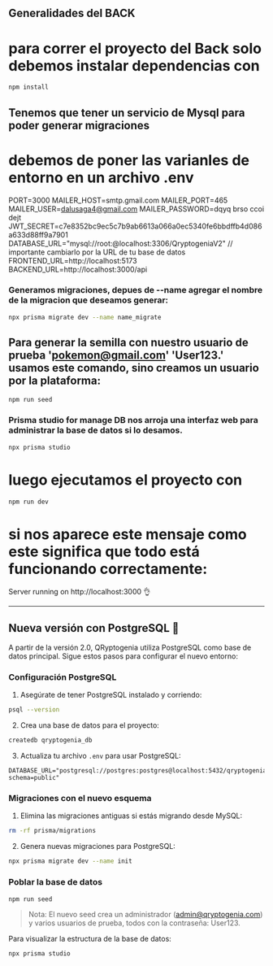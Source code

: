 ## Generalidades del BACK 

# para correr el proyecto del Back solo debemos instalar dependencias con 
```bash
npm install
```

## Tenemos que tener un servicio de Mysql para poder generar migraciones
# debemos de poner las varianles de entorno en un archivo .env

PORT=3000
MAILER_HOST=smtp.gmail.com
MAILER_PORT=465
MAILER_USER=dalusaga4@gmail.com
MAILER_PASSWORD=dqyq brso ccoi dejt
JWT_SECRET=c7e8352bc9ec5c7b9ab6613a066a0ec5340fe6bbdffb4d086a633d88ff9a7901
DATABASE_URL="mysql://root:@localhost:3306/QryptogeniaV2"   // importante cambiarlo por la URL de tu base de datos
FRONTEND_URL=http://localhost:5173
BACKEND_URL=http://localhost:3000/api

### Generamos migraciones, depues de --name agregar el nombre de la migracion que deseamos generar:
```bash
npx prisma migrate dev --name name_migrate  
```
## Para generar la semilla con nuestro usuario de prueba 'pokemon@gmail.com' 'User123.' usamos este comando, sino creamos un usuario por la plataforma:
```bash
npm run seed
```
### Prisma studio for manage DB nos arroja una interfaz web para administrar la base de datos si lo desamos.
```bash
npx prisma studio 
```

# luego ejecutamos el proyecto con 
```bash
npm run dev
```
# si nos aparece este mensaje como este significa que todo está funcionando correctamente:
Server running on http://localhost:3000 👌

---

## Nueva versión con PostgreSQL 🐘

A partir de la versión 2.0, QRyptogenia utiliza PostgreSQL como base de datos principal. Sigue estos pasos para configurar el nuevo entorno:

### Configuración PostgreSQL

1. Asegúrate de tener PostgreSQL instalado y corriendo:
```bash
psql --version
```

2. Crea una base de datos para el proyecto:
```bash
createdb qryptogenia_db
```

3. Actualiza tu archivo `.env` para usar PostgreSQL:
```
DATABASE_URL="postgresql://postgres:postgres@localhost:5432/qryptogenia_db?schema=public"
```

### Migraciones con el nuevo esquema

1. Elimina las migraciones antiguas si estás migrando desde MySQL:
```bash
rm -rf prisma/migrations
```

2. Genera nuevas migraciones para PostgreSQL:
```bash
npx prisma migrate dev --name init
```

### Poblar la base de datos

```bash
npm run seed
```

> Nota: El nuevo seed crea un administrador (admin@qryptogenia.com) y varios usuarios de prueba, todos con la contraseña: User123.

Para visualizar la estructura de la base de datos:
```bash
npx prisma studio
```